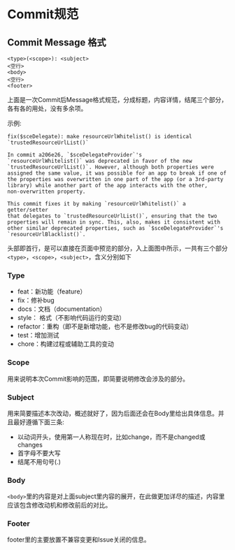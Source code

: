 # Commit规范

## Commit Message 格式

```text
<type>(<scope>): <subject>
<空行>
<body>
<空行>
<footer>
```

上面是一次Commit后Message格式规范，分成标题，内容详情，结尾三个部分，各有各的用处，没有多余项。

示例:
```text
fix($sceDelegate): make resourceUrlWhitelist() is identical `trustedResourceUrlList()`

In commit a206e26, `$sceDelegateProvider`'s
`resourceUrlWhitelist()` was deprecated in favor of the new
`trustedResourceUrlList()`. However, although both properties were
assigned the same value, it was possible for an app to break if one of
the properties was overwritten in one part of the app (or a 3rd-party
library) while another part of the app interacts with the other,
non-overwritten property.

This commit fixes it by making `resourceUrlWhitelist()` a getter/setter
that delegates to `trustedResourceUrlList()`, ensuring that the two
properties will remain in sync. This, also, makes it consistent with
other similar deprecated properties, such as `$sceDelegateProvider`'s
`resourceUrlBlacklist()`.
```

头部即首行，是可以直接在页面中预览的部分，入上面图中所示，一共有三个部分`<type>`，`<scope>`，`<subject>`，含义分别如下

### Type

- feat：新功能（feature）
- fix：修补bug
- docs：文档（documentation）
- style： 格式（不影响代码运行的变动）
- refactor：重构（即不是新增功能，也不是修改bug的代码变动）
- test：增加测试
- chore：构建过程或辅助工具的变动

### Scope

用来说明本次Commit影响的范围，即简要说明修改会涉及的部分。

### Subject

用来简要描述本次改动，概述就好了，因为后面还会在Body里给出具体信息。并且最好遵循下面三条:

- 以动词开头，使用第一人称现在时，比如change，而不是changed或changes
- 首字母不要大写
- 结尾不用句号(.)

### Body

`<body>`里的内容是对上面subject里内容的展开，在此做更加详尽的描述，内容里应该包含修改动机和修改前后的对比。

### Footer

footer里的主要放置不兼容变更和Issue关闭的信息。
